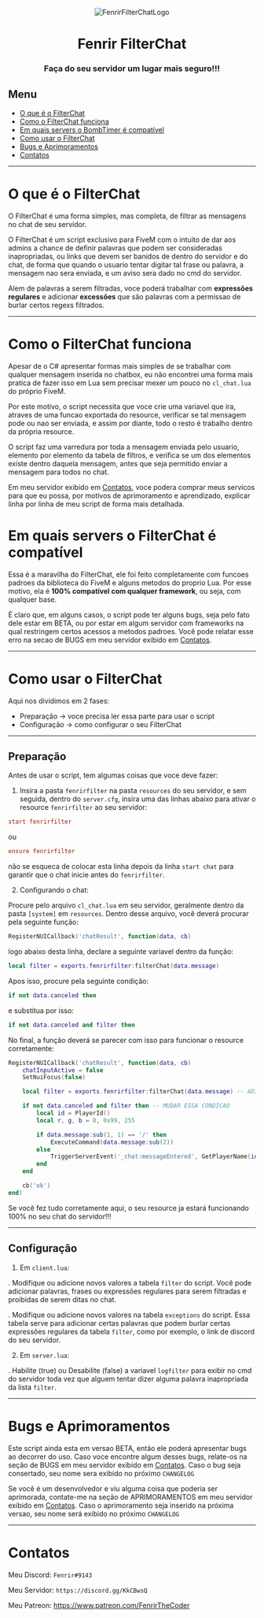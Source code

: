 <p style="text-align: center;"><img src="https://i.ibb.co/gJSYxVk/fenrir-Filter-Chat.png" alt="FenrirFilterChatLogo"></p>

<h1 style="text-align: center;">Fenrir FilterChat</h1>
<h3 style="text-align: center;">Faça do seu servidor um lugar mais seguro!!!</h3>

## Menu

* [O que é o FilterChat](#o-que-é-o-filterchat)
* [Como o FilterChat funciona](#como-o-filterchat-funciona)
* [Em quais servers o BombTimer é compatível](#em-quais-servers-o-filterchat-é-compatível)
* [Como usar o FilterChat](#como-usar-o-filterchat)
* [Bugs e Aprimoramentos](#bugs-e-aprimoramentos)
* [Contatos](#contatos)

<hr>

# O que é o FilterChat

O FilterChat é uma forma simples, mas completa, de filtrar as mensagens no chat de seu servidor.

O FilterChat é um script exclusivo para FiveM com o intuito de dar aos admins a chance de definir palavras que podem ser consideradas inapropriadas, ou links que devem ser banidos de dentro do servidor e do chat, de forma que quando o usuario tentar digitar tal frase ou palavra, a mensagem nao sera enviada, e um aviso sera dado no cmd do servidor.

Alem de palavras a serem filtradas, voce poderá trabalhar com **expressões regulares** e adicionar **excessões** que são palavras com a permissao de burlar certos regexs filtrados.

<hr>

# Como o FilterChat funciona

Apesar de o C# apresentar formas mais simples de se trabalhar com qualquer mensagem inserida no chatbox, eu não encontrei uma forma mais pratica de fazer isso em Lua sem precisar mexer um pouco no `cl_chat.lua` do próprio FiveM.

Por este motivo, o script necessita que voce crie uma variavel que ira, atraves de uma funcao exportada do resource, verificar se tal mensagem pode ou nao ser enviada, e assim por diante, todo o resto é trabalho dentro da própria resource.

O script faz uma varredura por toda a mensagem enviada pelo usuario, elemento por elemento da tabela de filtros, e verifica se um dos elementos existe dentro daquela mensagem, antes que seja permitido enviar a mensagem para todos no chat.

Em meu servidor exibido em [Contatos](#contatos), voce podera comprar meus servicos para que eu possa, por motivos de aprimoramento e aprendizado, explicar linha por linha de meu script de forma mais detalhada.

# Em quais servers o FilterChat é compatível

Essa é a maravilha do FilterChat, ele foi feito completamente com funcoes padroes da biblioteca do FiveM e alguns metodos do proprio Lua. Por esse motivo, ela é **100% compatível com qualquer framework**, ou seja, com qualquer base.

É claro que, em alguns casos, o script pode ter alguns bugs, seja pelo fato dele estar em BETA, ou por estar em algum servidor com frameworks na qual restringem certos acessos a metodos padroes. Você pode relatar esse erro na secao de BUGS em meu servidor exibido em [Contatos](#contatos).

<hr>

# Como usar o FilterChat

Aqui nos dividimos em 2 fases:

* Preparação -> voce precisa ler essa parte para usar o script
* Configuração -> como configurar o seu FilterChat

<hr>

## Preparação
Antes de usar o script, tem algumas coisas que voce deve fazer:

1. Insira a pasta `fenrirfilter` na pasta `resources` do seu servidor, e sem seguida, dentro do `server.cfg`, insira uma das linhas abaixo para ativar o resource `fenrirfilter` ao seu servidor:

```cfg
start fenrirfilter
```
ou
```cfg
ensure fenrirfilter
```

não se esqueca de colocar esta linha depois da linha `start chat` para garantir que o chat inicie antes do `fenrirfilter`.

2. Configurando o chat:

Procure pelo arquivo `cl_chat.lua` em seu servidor, geralmente dentro da pasta `[system]` em `resources`. Dentro desse arquivo, você deverá procurar pela seguinte função:

```lua
RegisterNUICallback('chatResult', function(data, cb)
```

logo abaixo desta linha, declare a seguinte variavel dentro da função:
```lua
local filter = exports.fenrirfilter:filterChat(data.message)
```

Apos isso, procure pela seguinte condição:
```lua
if not data.canceled then
```
e substitua por isso:
```lua
if not data.canceled and filter then
```

No final, a função deverá se parecer com isso para funcionar o resource corretamente:
```lua
RegisterNUICallback('chatResult', function(data, cb)
	chatInputActive = false
	SetNuiFocus(false)

	local filter = exports.fenrirfilter:filterChat(data.message) -- ADICIONAR ESSA VARIAVEL

	if not data.canceled and filter then -- MUDAR ESSA CONDICAO
		local id = PlayerId()
		local r, g, b = 0, 0x99, 255

		if data.message:sub(1, 1) == '/' then
			ExecuteCommand(data.message:sub(2))
		else
			TriggerServerEvent('_chat:messageEntered', GetPlayerName(id), { r, g, b }, data.message)
		end
	end

	cb('ok')
end)
```

Se você fez tudo corretamente aqui, o seu resource ja estará funcionando 100% no seu chat do servidor!!!

<hr>

## Configuração

1. Em `client.lua`:

. Modifique ou adicione novos valores a tabela `filter` do script. Você pode adicionar palavras, frases ou expressões regulares para serem filtradas e proibídas de serem ditas no chat.

. Modifique ou adicione novos valores na tabela `exceptions` do script. Essa tabela serve para adicionar certas palavras que podem burlar certas expressões regulares da tabela `filter`, como por exemplo, o link de discord do seu servidor.

2. Em `server.lua`:

. Habilite (true) ou Desabilite (false) a variavel `logfilter` para exibir no cmd do servidor toda vez que alguem tentar dizer alguma palavra inapropriada da lista `filter`.

<hr>

# Bugs e Aprimoramentos

Este script ainda esta em versao BETA, então ele poderá apresentar bugs ao decorrer do uso. Caso voce encontre algum desses bugs, relate-os na seção de BUGS em meu servidor exibido em [Contatos](#contatos). Caso o bug seja consertado, seu nome sera exibido no próximo `CHANGELOG`

Se você é um desenvolvedor e viu alguma coisa que poderia ser aprimorada, contate-me na seção de APRIMORAMENTOS em meu servidor exibido em [Contatos](#contatos). Caso o aprimoramento seja inserido na próxima versao, seu nome será exibido no próximo `CHANGELOG`

<hr>

# Contatos

Meu Discord: `Fenrir#9143`

Meu Servidor: `https://discord.gg/KkCBwsQ`

Meu Patreon: https://www.patreon.com/FenrirTheCoder
